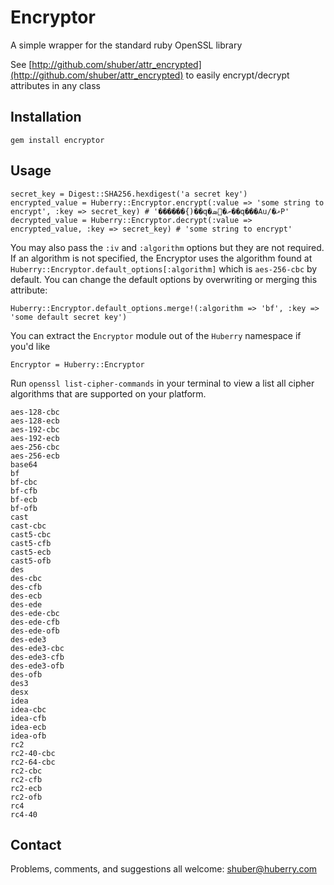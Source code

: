 Encryptor
=========

A simple wrapper for the standard ruby OpenSSL library

See [http://github.com/shuber/attr_encrypted](http://github.com/shuber/attr_encrypted) to easily encrypt/decrypt attributes in any class


Installation
------------

	gem install encryptor


Usage
-----

	secret_key = Digest::SHA256.hexdigest('a secret key')
	encrypted_value = Huberry::Encryptor.encrypt(:value => 'some string to encrypt', :key => secret_key) # '������{)��q�ށ�ܣ��q���Au/�ޜP'
	decrypted_value = Huberry::Encryptor.decrypt(:value => encrypted_value, :key => secret_key) # 'some string to encrypt'

You may also pass the `:iv` and `:algorithm` options but they are not required. If an algorithm is not specified, the Encryptor uses
the algorithm found at `Huberry::Encryptor.default_options[:algorithm]` which is `aes-256-cbc` by default. You can change the default options 
by overwriting or merging this attribute:

	Huberry::Encryptor.default_options.merge!(:algorithm => 'bf', :key => 'some default secret key')

You can extract the `Encryptor` module out of the `Huberry` namespace if you'd like

	Encryptor = Huberry::Encryptor

Run `openssl list-cipher-commands` in your terminal to view a list all cipher algorithms that are supported on your platform.

	aes-128-cbc
	aes-128-ecb
	aes-192-cbc
	aes-192-ecb
	aes-256-cbc
	aes-256-ecb
	base64
	bf
	bf-cbc
	bf-cfb
	bf-ecb
	bf-ofb
	cast
	cast-cbc
	cast5-cbc
	cast5-cfb
	cast5-ecb
	cast5-ofb
	des
	des-cbc
	des-cfb
	des-ecb
	des-ede
	des-ede-cbc
	des-ede-cfb
	des-ede-ofb
	des-ede3
	des-ede3-cbc
	des-ede3-cfb
	des-ede3-ofb
	des-ofb
	des3
	desx
	idea
	idea-cbc
	idea-cfb
	idea-ecb
	idea-ofb
	rc2
	rc2-40-cbc
	rc2-64-cbc
	rc2-cbc
	rc2-cfb
	rc2-ecb
	rc2-ofb
	rc4
	rc4-40


Contact
-------

Problems, comments, and suggestions all welcome: [shuber@huberry.com](mailto:shuber@huberry.com)